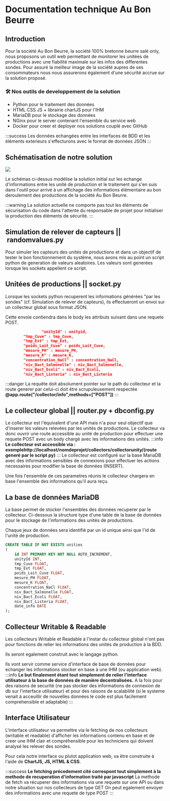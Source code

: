 # Documentation technique Au Bon Beurre

## Introduction

Pour la société Au Bon Beurre, la société 100% bretonne beurre salé only, nous proposons un outil web permettant de monitorer les unitées de productions avec une fiabilité maximale sur les infos des differentes sondes. Pour assuré la meilleur image de la société aupres de ses consommateurs nous nous assurerons également d'une sécurité accrue sur la solution proposé.

### :hammer_and_wrench: Nos outils de developpement de la solution

* Python pour le traitement des données
* HTML CSS JS + librairie chartJS pour l'IHM
* MariaDB pour le stockage des données
* NGinx pour le server contenant l'ensemble du service web
* Docker pour creer et deployer nos solutions couplé avec GitHub

:::success
Les données echangées entre les interfaces de BDD et les éléments exterieurs s'effecturons avec le format de données JSON
:::

## Schématisation de notre solution
![](https://i.imgur.com/20jA9cf.png)

Le schémas ci-dessus modélise la solution initial sur les echange d'informations entre les unité de production et le traitement qui s'en suis dans l'outil pour arrivé à un affichage des informations élémentaire au bon deroulement des productions de la société Au Bon Beurre.

:::warning
La solution actuelle ne comporte pas tout les éléments de sécurisation du code dans l'attente du responsable de projet pour initialiser la production des éléments de sécurité.
:::
## Simulation de relever de capteurs || randomvalues.py
Pour simuler les capteurs des unités de productions et dans un objectif de tester le bon fonctionnement du système, nous avons mis au point un script python de generation de valeurs aleatoires. Les valeurs sont generées lorsque les sockets appellent ce script. 

## Unitées de productions || socket.py

Lorsque les sockets python recuperent les informations générées "par les sondes" (cf. Simulation de relever de capteurs), ils effectueront un envoi sur un collecteur global sous format JSON. 

Cette envoie contiendra dans le body les attributs suivant dans une requete POST. 
```json
                "unityId" : unityid,
		"tmp_Cuve" : tmp_Cuve,
		"tmp_Ext" : tmp_Ext,
		"poids_Lait_Cuve" : poids_Lait_Cuve,
		"mesure_PH" : mesure_PH,
		"mesure_K" : mesure_K,
		"concentration_NaCl" : concentration_NaCl,
		"niv_Bact_Salmonelle" : niv_Bact_Salmonelle,
		"niv_Bact_Ecoli" : niv_Bact_Ecoli,
		"niv_Bact_Listeria" : niv_Bact_Listeria
```
        

:::danger
La requête doit absolument pointer sur le path du collecteur et la route generer par celui-ci doit être scrupuleusement respectée
**@app.route("/collector/info",methods=["POST"])**
:::

## Le collecteur global || router.py + dbconfig.py

Le collecteur est l'équivalent d'une API mais n'a pour seul objectif que d'inserer les valeurs relevées par les unités de productions. 
Le collecteur va donc ouvrir une route accessible au unité de production pour effectuer une requete POST avec un body chargé avec les informations des unités.
:::info
**Le collecteur est accessible via : exemplehttp://localhost/nomdeprojet/collectors/collectorunity/(route generé par le script py)**
:::
Le collecteur est configuré sur la base MariaDB avec des informations sensibles de connexions pour effectuer les actions necessaires pour modifier la base de données (INSERT).

Une fois l'ensemble de ces parametres réunis le collecteur chargera en base l'ensemble des informations qu'il aura reçu.

## La base de données MariaDB

La base permet de stocker l'ensembles des données recuperer par le collecteur. Ci-dessous la structure type d'une table de la base de données pour le stockage de l'informations des unités de productions.

Chaque jeux de données sera identifié par un id unique ainsi que l'id de l'unité de production. 
```sql
CREATE TABLE IF NOT EXISTS unities
(
    id INT PRIMARY KEY NOT NULL AUTO_INCREMENT,
    unityId INT,
    tmp_Cuve FLOAT,
    tmp_Ext FLOAT,
    poids_Lait_Cuve FLOAT,
    mesure_PH FLOAT,
    mesure_K FLOAT,
    concentration_NaCl FLOAT,
    niv_Bact_Salmonelle FLOAT,
    niv_Bact_Ecoli FLOAT,
    niv_Bact_Listeria FLOAT,
    date_info DATE
);
```

## Collecteur Writable & Readable

Les collecteurs Writable et Readable à l'instar du collecteur global n'ont pas pour fonctions de relier les informations des unités de production à la BDD. 

Ils seront egalement construit avec le langage python.

Ils vont servir comme service d'interface de base de données pour echanger les informations stocker en base à une IHM (ou application web).
:::info
**Le but finalement étant tout simplement de relier l'interface utilisateur à la base de données de manière decentralisées.** A la fois pour des raisons de securité (ne pas stocker des informations de connexion de db sur l'interface utilisateur) et pour des raisons de scalabilité (si le systeme venait à acceuillir de nouvelles données le code est plus facilement comprehensible et adaptable)
:::

## Interface Utilisateur

L'interface utilisateur va permettre via le fetching de nos collecteurs (writable et readable) d'afficher les informations contenu en base et de creer une IHM clair et compréhensible pour les techniciens qui doivent analysé les relever des sondes. 

Pour cela notre interface ou plutot application web, va être construite à l'aide de **ChartJS, JS, HTML & CSS**.

:::success
**Le fetching précedement cité correspont tout simplement à la methode de recuperation d'information traité par javascript**
La methode de fetch va récuperer des informations via une requete sur une API ou dans notre situation sur nos collecteurs de type GET
On peut egalement envoyer des informations avec une requete de type POST
:::